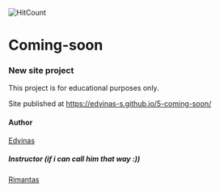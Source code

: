 ![HitCount](http://hits.dwyl.com/edvinas-s/https://edvinas-sgithubio/5-coming-soon/.svg)

# Coming-soon
### New site project

This project is for educational purposes only.

Site published at https://edvinas-s.github.io/5-coming-soon/

#### Author
[Edvinas](https://github.com/Edvinas-S)

##### Instructor (if i can call him that way :))
[Rimantas](https://github.com/belauzas)

